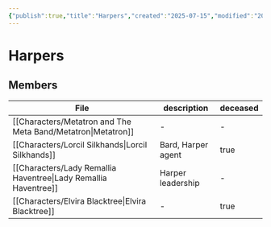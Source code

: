 ```yaml
---
{"publish":true,"title":"Harpers","created":"2025-07-15","modified":"2025-07-16T20:41:11.969+02:00","cssclasses":""}
---
```



# Harpers


## Members
| File                                                                       | description        | deceased |
| -------------------------------------------------------------------------- | ------------------ | -------- |
| [[Characters/Metatron and The Meta Band/Metatron\|Metatron]]                                 | \-                 | \-       |
| [[Characters/Lorcil Silkhands\|Lorcil Silkhands]]               | Bard, Harper agent | true     |
| [[Characters/Lady Remallia Haventree\|Lady Remallia Haventree]] | Harper leadership  | \-       |
| [[Characters/Elvira Blacktree\|Elvira Blacktree]]               | \-                 | true     |

